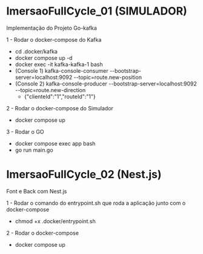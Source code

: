 # ImersaoFullCycle_01 (SIMULADOR)
Implementação do Projeto Go-kafka


1 - Rodar o docker-compose do Kafka
  * cd .docker/kafka
  * docker compose up -d
  * docker exec -it kafka-kafka-1 bash
  * (Console 1) kafka-console-consumer --bootstrap-server=localhost:9092 --topic=route.new-position
  * (Console 2) kafka-console-producer --bootstrap-server=localhost:9092 --topic=route.new-direction
    - {"clienteId":"1","routeId":"1"}
  
2 - Rodar o docker-compose do Simulador
  * docker compose up
  
3 - Rodar o GO
  * docker compose exec app bash
  * go run main.go


# ImersaoFullCycle_02 (Nest.js)
Font e Back com Nest.js

1 - Rodar o comando do entrypoint.sh que roda a aplicação junto com o docker-compose
  * chmod +x .docker/entrypoint.sh
  
2 - Rodar o docker-compose
  * docker compose up
